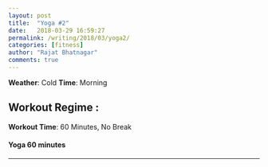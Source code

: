 ```yaml
---
layout: post
title:  "Yoga #2"
date:   2018-03-29 16:59:27
permalink: /writing/2018/03/yoga2/
categories: [fitness]
author: "Rajat Bhatnagar"
comments: true
---
```

**Weather**: Cold
**Time**: Morning

Workout Regime :
-------------
**Workout Time**: 60 Minutes, No Break

#### **Yoga** 60 minutes


----------



















































































































































































































































































































































































































